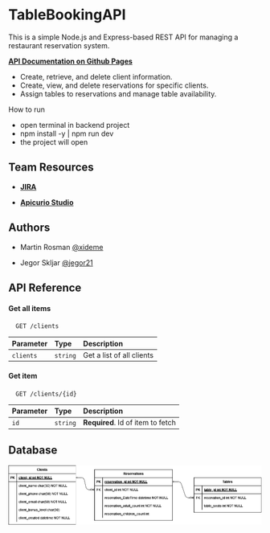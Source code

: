 # TableBookingAPI

This is a simple Node.js and Express-based REST API for managing a restaurant reservation system. 

**[API Documentation on Github Pages](https://xideme.github.io/TableBookingAPI/swagger.html)**

- Create, retrieve, and delete client information.
- Create, view, and delete reservations for specific clients.
- Assign tables to reservations and manage table availability.

How to run
- open terminal in backend project
- npm install -y | npm run dev
- the project will open


## Team Resources

- **[JIRA](https://bookingtargv23.atlassian.net/jira/software/projects/TB/boards/1?atlOrigin=eyJpIjoiZmIxYjIwMGMwYmE0NDdhOGIwYzlmY2NjZTdjYTI5YzkiLCJwIjoiaiJ9)**

- **[Apicurio Studio](https://studio-ws.apicur.io/sharing/00d7d3a4-e248-43d2-b5b0-05ee50533857)**



## Authors

- Martin Rosman [@xideme](https://www.github.com/xideme)

- Jegor Skljar [@jegor21](https://github.com/jegor21)


## API Reference

#### Get all items

```http
  GET /clients
```

| Parameter | Type     | Description                |
| :-------- | :------- | :------------------------- |
| `clients` | `string` | Get a list of all clients |

#### Get item

```http
  GET /clients/{id}
```

| Parameter | Type     | Description                       |
| :-------- | :------- | :-------------------------------- |
| `id`      | `string` | **Required**. Id of item to fetch |




## Database

![Database](https://raw.githubusercontent.com/xideme/TableBookingAPI/refs/heads/main/erm.png)

